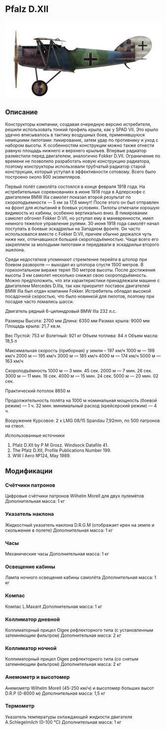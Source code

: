 # Pfalz D.XII

![pfalzd12](../images/pfalzd12.png)

## Описание

Конструкторы компании, создавая очередную версию истребителя, решили использовать тонкий профиль крыла, как у SPAD VII. Это крыло удачно вписывалось в тактику воздушных боев, применявшуюся немецкими пилотами: пикирование, затем удар по противнику и уход с набором высоты. К особенностям конструкции можно также отнести равную площадь нижнего и верхнего крыльев. Впервые радиатор разместили перед двигателем, аналогично Fokker D.VII. Ограничение по времени не позволило разработать новую конструкцию радиатора, поэтому конструкторы использовали трубчатый радиатор старой конструкции, который уступал в эффективности сотовому. Всего было построено около 800 экземпляров.

Первый полёт самолёта состоялся в конце февраля 1918 года. На истребительных соревнованиях в июне 1918 года в Адлерсхофе с двигателем BMW IIIa самолет показал второй результат по скороподъемности — 5 км за 17,6 минут! После этого он был отправлен на фронт для испытаний в боевых условиях. Пилоты отмечали хорошую видимость из кабины, особенно вертикально вниз. В пикировании самолет обгонял Fokker D.VII, но уступал ему в маневренности, имел немного тяжелое управление рулями. 30 июня 1918 года самолёт начал поступать в боевые эскадрильи на Западном фронте. Он часто использовался вместе с Fokker D.VII, причем обычно держался чуть ниже них, отличавшихся большей скороподъёмностью. Чаще всего его закрепляли за молодыми пилотами и передавали в эскадрильи второго эшелона.

Среди недостатков упоминают стремление перейти в штопор при боевом развороте — выходил из штопора спустя 1500 метров. В горизонтальном вираже терял 150 метров высоты. После достижения высоты 3 км самолет несколько снижал свою скороподъёмность. Можно предположить, что эти характеристики принадлежали машине с двигателем Mercedes D.IIIa, так как приоритет поставок двигателей BMW IIIa был отдан компании Fokker. Истребитель обладал высокой посадочной скоростью, что было новинкой для пилотов, поэтому при посадке часто ломались шасси.


Двигатель рядный 6-цилиндровый BMW IIIa 232 л.с.

Размеры
Высота: 2700 мм
Длина: 6350 мм
Размах крыла: 9000 мм
Площадь крыла: 21,7 кв.м.

Вес
Пустой: 753 кг
Взлетный: 921 кг
Объем топлива: 84 л
Объем масла: 18,5 л

Максимальная скорость (приборная)
у земли – 197 км/ч
1000 м — 198 км/ч
2000 м — 195 км/ч
3000 м — 185 км/ч
4000 м — 174 км/ч
5000 м — 163 км/ч

Скороподъёмность
1000 м — 3 мин. 45 сек.
2000 м — 7 мин. 26 сек.
3000 м — 11 мин. 16 сек.
4000 м — 15 мин. 24 сек.
5000 м — 20 мин. 02 сек.

Практический потолок 8850 м

Продолжительность полёта на 1000 м
номинальная мощность (боевой режим) — 1 ч. 32 мин.
минимальный расход (крейсерский режим) — 4 ч.

Вооружение
Курсовое: 2 х LMG 08/15 Spandau 7,92mm, по 500 патронов на ствол.

Использованные источники
1) Pfalz D.XII by P M Grosz. Windsock Datafile 41.
2) The Pfalz D.XII, Profile Publications Number 199.
3) WW I Aero №124, May 1989.

## Модификации

### Счётчики патронов

Цифровые счётчики патронов Wilhelm Morell для двух пулемётов
Дополнительная масса: 1 кг
### Указатель наклона

Жидкостный указатель наклона D.R.G.M (отображает крен на земле и скольжение в полете)
Дополнительная масса: 1 кг

### Часы

Механические часы
Дополнительная масса: 1 кг

### Освещение кабины

Лампа ночного освещения кабины самолёта
Дополнительная масса: 1 кг

### Компас

Компас L.Maxant
Дополнительная масса: 1 кг

### Коллиматор дневной

Коллиматорный прицел Oigee рефлекторного типа (с установленным затемняющим фильтром)
Дополнительная масса: 2 кг

### Коллиматор ночной

Коллиматорный прицел Oigee рефлекторного типа (со снятым затемняющим фильтром)
Дополнительная масса: 2 кг

### Анемометр и высотомер

Анемометр Wilhelm Morell (45-250 км/ч) и высотомер больших высот D.R.P (0-8000 м)
Дополнительная масса: 1,5 кг

### Термометр

Указатель температуры охлаждающей жидкости двигателя A.Schlegelmilch (0-100 °C)
Дополнительная масса: 1 кг
